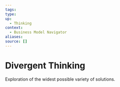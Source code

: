 ```yaml
---
tags:
type:
up:
  - Thinking
context:
  - Business Model Navigator
aliases:
source: []
---
```


# Divergent Thinking

Exploration of the widest possible variety of solutions.
